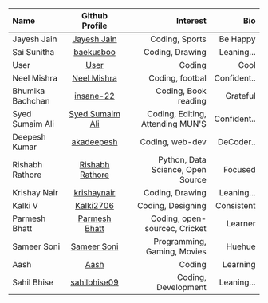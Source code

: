 
| Name             |                   Github Profile                    |                         Interest |         Bio |
| :--------------- | :-------------------------------------------------: | -------------------------------: | ----------: |
| Jayesh Jain      |   [Jayesh Jain](https://github.com/jayesh-JainX/)   |                   Coding, Sports |    Be Happy |
| Sai Sunitha      |      [baekusboo](https://github.com/baekusboo)      |                  Coding, Drawing |  Leaning... |
| User             |         [User](https://github.com/abc00xyz)         |                           Coding |        Cool |
| Neel Mishra      |      [Neel Mishra](https://github.com/Neel-07)      |                  Coding, footbal | Confident.. |
| Bhumika Bachchan |      [insane-22](https://github.com/insane-22)      |             Coding, Book reading |    Grateful |
| Syed Sumaim Ali  | [Syed Sumaim Ali](https://github.com/SyedSumaimaly) | Coding, Editing, Attending MUN'S | Confident.. |
| Deepesh Kumar    |     [akadeepesh](https://github.com/akadeepesh)     |                  Coding, web-dev |   DeCoder.. |
|Rishabh Rathore|[Rishabh Rathore](https://github.com/rishabhrathore055) | Python, Data Science, Open Source| Focused |
|Krishay Nair|[krishaynair](https://github.com/KrishayNair) | Coding, Drawing | Leaning... |
| Kalki V          |      [Kalki2706](https://github.com/Kalki2706)      |                Coding, Designing |  Consistent |
|Parmesh Bhatt|[Parmesh Bhatt](https://github.com/Parmesh119)            | Coding, open-sourcec, Cricket    | Learner |
|Sameer Soni       |[Sameer Soni](https://github.com/sameer-soni)        |       Programming, Gaming, Movies|      Huehue |
|Aash|[Aash](https://github.com/Snowfall22) | Coding | Learning |
|Sahil Bhise|[sahilbhise09](https://github.com/sahilbhise09) | Coding, Development | Leaning... |